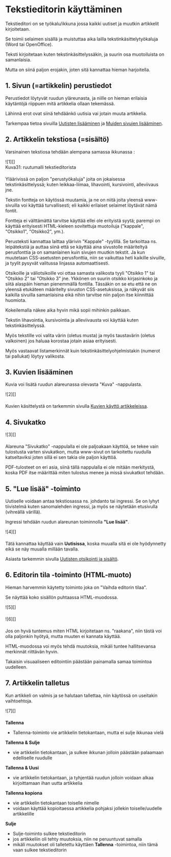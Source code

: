 # Tekstieditorin käyttäminen


Tekstieditori on se työkalu/ikkuna jossa kaikki uutiset ja muutkin artikkelit kirjoitetaan.

Se toimii selaimen sisällä ja muistuttaa aika lailla tekstinkäsittelytyökaluja (Word tai OpenOffice).

Teksti kirjoitetaan kuten tekstinkäsittelyssäkin, ja suurin osa muotoiluista on samanlaisia.

Mutta on siinä paljon erojakin, joten sitä kannattaa hieman harjoitella.


## 1. Sivun (=artikkelin) perustiedot

Perustiedot löytyvät ruudun yläreunasta, ja niille on hieman erilaisia käytäntöjä riippuen mitä
artikkelia ollaan tekemässä.

Lähinnä erot ovat siinä tehdäänkö uutisia vai jotain muuta artikkelia.

Tarkempaa tietoa sivuilla [Uutisten lisääminen][21] ja [Muiden sivujen lisääminen][22].



## 2. Artikkelin tekstiosa (=sisältö)

Varsinainen tekstiosa tehdään alempana samassa ikkunassa :

<figure class="fig-n border" style="margin:0 0 20px 0">
![1][]
<figcaption>Kuva31: ruutumalli tekstieditorista</figcaption>
</figure>


Yläärivissä on paljon "perustyökaluja" joita on jokaisessa tekstinkäsittelyssä;
kuten leikkaa-liimaa, lihavointi, kursivointi, alleviivaus jne.

Tekstin fontteja on käytössä muutamia, ja ne on niitä joita yleensä www-sivuilla voi käyttää turvallisesti;
eli kaikki erilaiset selaimet löytävät nämä fontit.

Fontteja ei välttämättä tarvitse käyttää ellei ole erityistä syytä; parempi on käyttää
erityisesti HTML-kieleen sovitettuja muotoiluja ("kappale", "Otsikko1", "Otsikko2", ym.).

Perusteksti kannattaa laittaa ylärivin "Kappale" -tyylillä. Se tarkoittaa ns. leipätekstiä
ja auttaa siinä että se käyttää aina sivustolle määriteltyä perusfonttia ja on samanlainen kuin sivujen muutkin tekstit.
Ja kun muutetaan CSS-asetusten perusfonttia, niin se vaikuttaa heti kaikille sivuille, ja tyylit pysyvät valitussa
linjassa automaattisesti.

Otsikoille ja väliotsikoille voi ottaa samasta valikosta tyyli "Otsikko 1" tai "Otsikko 2" tai "Otsikko 3" jne.
Ykkönen on suurin otsikko kirjasinkoko ja siitä alaspäin hieman pienemmällä fontilla.
Tässäkin on se etu että ne on yleensä etukäteen määritelty sivuston CSS-asetuksissa, ja näkyvät siis kaikilla
sivuilla samanlaisina eikä nihin tarvitse niin paljon itse kiinnittää huomiota.

Kokeilemalla näkee aika hyvin mikä sopii mihinkin paikkaan.

Tekstin lihavointia, kursivointia ja alleviivausta voi käyttää kuten tekstinkäsittelyssä.

Myös tekstille voi valita värin (oletus musta) ja myös taustavärin (oletus valkoinen) jos haluaa korostaa
jotain asiaa erityisesti.

Myös vastaavat listamerkinnät kuin tekstinkäsittelyohjelmistakin (numerot tai pallukat) löytyy valikosta.


## 3. Kuvien lisääminen

Kuvia voi lisätä ruudun alareunassa olevasta "Kuva" -nappulasta.

<figure class="fig-n" style="margin:0 0 20px 0">
![2][]
</figure>

Kuvien käsittelystä on tarkemmin sivulla [Kuvien käyttö artikkeleissa][24].


## 4. Sivukatko

<figure class="fig-n" style="margin:0 0 20px 0">
![3][]
</figure>


Alareuna "Sivukatko" -nappulalla ei ole paljoakaan käyttöä, se tekee vain tulostusta varten sivukatkon,
mutta www-sivut on tarkoitettu ruudulla katseltaviksi joten sillä ei sen takia ole paljon käyttöä.

PDF-tulosteet on eri asia, siinä tällä nappulalla ei ole mitään merkitystä,
koska PDF itse määrittää miten tulostus menee ja missä sivukatkot tehdään.


## 5. "Lue lisää" -toiminto

Uutiselle voidaan antaa tekstiosassa ns. johdanto tai ingressi.
Se on lyhyt tiivistelmä kuten sanomalehden ingressi, ja myös se näytetään etusivulla (vihreällä värillä).

Ingressi tehdään ruudun alareunan toiminnolla __"Lue lisää"__.

<figure class="fig-n" style="margin:0 0 20px 0">
![4][]
</figure>

Tätä kannattaa käyttää vain **Uutisissa**, koska muualla sitä ei ole hyödynnetty eikä se näy muualla millään tavalla.

Asiasta tarkemmin sivulla [Uutisten otsikointi ja sisältö][23].



## 6. Editorin tila -toiminto (HTML-muoto)

Hieman harvemmin käytetty toiminto joka on "Vaihda editorin tilaa".

Se näyttää koko sisällön puhtaassa HTML-muodossa.

<figure class="fig-n" style="margin:0 0 20px 0">
![5][]
</figure>

<figure class="fig-n" style="margin:0 0 20px 0">
![6][]
</figure>

Jos on hyvä tuntemus miten HTML kirjoitetaan ns. "raakana", niin tästä voi olla paljonkin hyötyä,
mutta muuten ei kannata käyttää.

HTML-muodossa voi myös tehdä muutoksia, mikäli tuntee hallitsevansa merkinnät riittävän hyvin.

Takaisin visuaaliseen editointiin päästään painamalla samaa toimintoa uudelleen.


## 7. Artikkelin talletus

Kun artikkeli on valmis ja se halutaan tallettaa, niin käytössä on useitakin vaihtoehtoja.

<figure class="fig-n" style="margin:0 0 20px 0">
![7][]
</figure>

__Tallenna__

*   Tallenna-toiminto vie artikkelin tietokantaan, mutta ei sulje ikkunaa vielä

__Tallenna & Sulje__

*   vie artikkelin tietokantaan, ja sulkee ikkunan jolloin päästään palaamaan edelliselle ruudulle

__Tallenna & Uusi__

*   vie artikkelin tietokantaan, ja tyhjentää ruudun jolloin voidaan alkaa kirjoittamaan ihan uutta artikkelia

__Tallenna kopiona__

*   vie artikkelin tietokantaan toiselle nimelle
*   voidaan käyttää kopioitaessa artikkelia pohjaksi jollekin toiselle/uudelle artikkelille

__Sulje__

*   Sulje-toiminto sulkee tekstieditorin
*   jos artikkeliin oli tehty muutoksia, niin ne peruuntuvat samalla
*   mikäli muutokset oli talletettu käyttäen __Tallenna__ -toimintoa, niin tämä vaan sulkee tekstieditorin



[1]: kuvat/kuva31.png "Ruutumalli tekstieditorista"
[2]: kuvat/kuva32.png "Ruutumalli"
[3]: kuvat/kuva33.png "Ruutumalli"
[4]: kuvat/kuva34.png "Ruutumalli"
[5]: kuvat/kuva35.png "Ruutumalli"
[6]: kuvat/kuva37.png "Ruutumalli"
[7]: kuvat/kuva38.png "Ruutumalli"
[21]: pages/uutisten-lisaaminen.md
[22]: pages/sivujen-lisaaminen.md
[23]: pages/uutisten-otsikointi.md
[24]: pages/kuvien-kaytto.md
